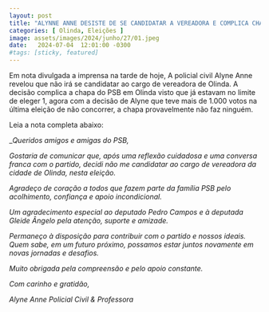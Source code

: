 ```yaml
---
layout: post
title: "ALYNNE ANNE DESISTE DE SE CANDIDATAR A VEREADORA E COMPLICA CHAPA DO PSB"
categories: [ Olinda, Eleições ]
image: assets/images/2024/junho/27/01.jpeg
date:   2024-07-04  12:01:00 -0300
#tags: [sticky, featured]
---
```

Em nota divulgada a imprensa na tarde de hoje, A policial civil Alyne Anne revelou que não irá se candidatar ao cargo de vereadora de Olinda. A decisão complica a chapa do PSB em Olinda visto que já estavam no limite de eleger 1, agora com a decisão de Alyne que teve mais de 1.000 votos na última eleição de não concorrer, a chapa provavelmente não faz ninguém.

Leia a nota completa abaixo:

__Queridos amigos e amigas do PSB,_

_Gostaria de comunicar que, após uma reflexão cuidadosa e uma conversa franca com o partido, decidi não me candidatar ao cargo de vereadora da cidade de Olinda, nesta eleição._

_Agradeço de coração a todos que fazem parte da família PSB pelo acolhimento, confiança e apoio incondicional._

_Um agradecimento especial ao deputado Pedro Campos e à deputada Gleide Ângelo pela atenção, suporte e amizade._

_Permaneço à disposição para contribuir com o partido e nossos ideais. Quem sabe, em um futuro próximo, possamos estar juntos novamente em novas jornadas e desafios._

_Muito obrigada pela compreensão e pelo apoio constante._

_Com carinho e gratidão,_

_Alyne Anne_
_Policial Civil & Professora_